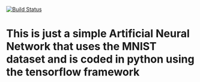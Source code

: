 [![Build Status](https://travis-ci.org/joeack123/ann.svg?branch=master)](https://travis-ci.org/joeack123/ann)

# This is just a simple Artificial Neural Network that uses the MNIST dataset and is coded in python using the tensorflow framework
